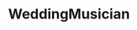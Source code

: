 # WeddingMusician
<!-- The index.html is the homepage of the site. There are 4 pages in total. Home, Hear Us, Find Us, Contact Us. >
